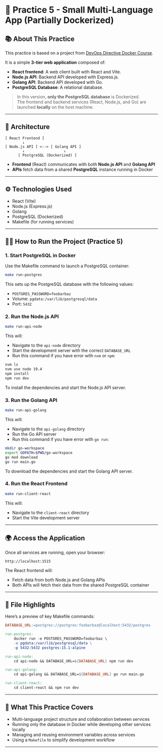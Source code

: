 # 🧪 Practice 5 - Small Multi-Language App (Partially Dockerized)

## 📚 About This Practice

This practice is based on a project from [DevOps Directive Docker Course](https://github.com/sidpalas/devops-directive-docker-course/tree/main/05-example-web-application).

It is a simple **3-tier web application** composed of:

- **React frontend**: A web client built with React and Vite.
- **Node.js API**: Backend API developed with Express.js.
- **Golang API**: Backend API developed with Go.
- **PostgreSQL Database**: A relational database.

> In this version, **only the PostgreSQL database** is Dockerized.  
> The frontend and backend services (React, Node.js, and Go) are launched **locally** on the host machine.

---

## 🧩 Architecture

```
[ React Frontend ]
        ↓
[ Node.js API ] <--> [ Golang API ]
        ↓                  ↓
      [ PostgreSQL (Dockerized) ]
```

- **Frontend** (React) communicates with both **Node.js API** and **Golang API**
- **APIs** fetch data from a shared **PostgreSQL** instance running in Docker

---

## ⚙️ Technologies Used

- React (Vite)
- Node.js (Express.js)
- Golang
- PostgreSQL (Dockerized)
- Makefile (for running services)

---

## 🏃‍♂️ How to Run the Project (Practice 5)

### 1. Start PostgreSQL in Docker

Use the Makefile command to launch a PostgreSQL container:

```bash
make run-postgres
```

This sets up the PostgreSQL database with the following values:
- `POSTGRES_PASSWORD=foobarbaz`
- Volume: `pgdata:/var/lib/postgresql/data`
- Port: `5432`

### 2. Run the Node.js API

```bash
make run-api-node
```

This will:
- Navigate to the `api-node` directory
- Start the development server with the correct `DATABASE_URL`
- Run this command if you have error with `nvm` or `npm`:
```bash
nvm ls
nvm use node 19.4
npm install
npm run dev
```
To install the dependencies and start the Node.js API server.

### 3. Run the Golang API

```bash
make run-api-golang
```

This will:
- Navigate to the `api-golang` directory
- Run the Go API server
- Run this command if you have error with `go run`:
```bash
mkdir go-workspace
export GOPATH=$PWD/go-workspace
go mod download
go run main.go
```
To download the dependencies and start the Golang API server.

### 4. Run the React Frontend

```bash
make run-client-react
```

This will:
- Navigate to the `client-react` directory
- Start the Vite development server

---

## 🌍 Access the Application

Once all services are running, open your browser:

```
http://localhost:1515
```

The React frontend will:
- Fetch data from both Node.js and Golang APIs
- Both APIs will fetch their data from the shared PostgreSQL container

---

## 📂 File Highlights

Here’s a preview of key Makefile commands:

```makefile
DATABASE_URL:=postgres://postgres:foobarbaz@localhost:5432/postgres

run-postgres:
	docker run -e POSTGRES_PASSWORD=foobarbaz \
	-v pgdata:/var/lib/postgresql/data \
	-p 5432:5432 postgres:15.1-alpine

run-api-node:
	cd api-node && DATABASE_URL=${DATABASE_URL} npm run dev

run-api-golang:
	cd api-golang && DATABASE_URL=${DATABASE_URL} go run main.go

run-client-react:
	cd client-react && npm run dev
```

---

## 🧠 What This Practice Covers

- Multi-language project structure and collaboration between services
- Running only the database in Docker while developing other services locally
- Managing and reusing environment variables across services
- Using a `Makefile` to simplify development workflow

---